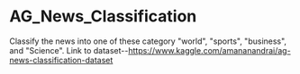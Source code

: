 # AG_News_Classification
Classify the news into one of these category "world", "sports", "business", and "Science".
Link to dataset--https://www.kaggle.com/amananandrai/ag-news-classification-dataset
